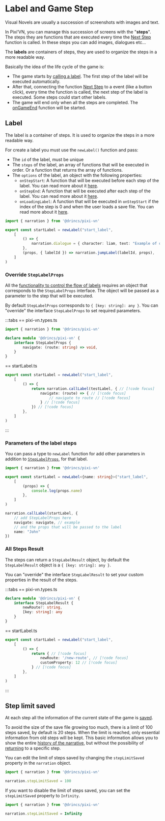 # Label and Game Step

Visual Novels are usually a succession of screenshots with images and text.

In Pixi’VN, you can manage this succession of screens with the "**steps**". The steps they are functions that are executed every time the [Next Step](/start/labels.md#next-step) function is called. In these steps you can add images, dialogues etc...

The **labels** are containers of steps, they are used to organize the steps in a more readable way.

Basically the idea of the life cycle of the game is:

- The game starts by [calling a label](/start/labels.md#call-a-label). The first step of the label will be executed automatically.
- After that, connecting the function [Next Step](/start/labels.md#next-step) to a event (like a button click), every time the function is called, the next step of the label is executed.
  Some steps could start other labels.
- The game will end only when all the steps are completed. The [onGameEnd](/start/other-narrative-features.md#how-manage-the-end-of-the-game) function will be started.

## Label

The label is a container of steps. It is used to organize the steps in a more readable way.

For create a label you must use the `newLabel()` function and pass:

- The `id` of the label, must be unique
- The `steps` of the label, an array of functions that will be executed in order. Or a function that returns the array of functions.
- The `options` of the label, an object with the following properties:
  - `onStepStart`: A function that will be executed before each step of the label. You can read more about it [here](/start/labels-advanced.md#onstepstart).
  - `onStepEnd`: A function that will be executed after each step of the label. You can read more about it [here](/start/labels-advanced.md#onstepend).
  - `onLoadingLabel`: A function that will be executed in `onStepStart` if the index of the step is 0 and when the user loads a save file. You can read more about it [here](/start/labels-advanced.md#onloadinglabel).

```typescript
import { narration } from '@drincs/pixi-vn'

export const startLabel = newLabel("start_label",
    [
        () => {
            narration.dialogue = { character: liam, text: "Example of dialogue" }
        },
        (props, { labelId }) => narration.jumpLabel(labelId, props),
    ]
)
```

### Override `StepLabelProps`

All the [functionality to control the flow of labels](/start/labels-flow.md) requires an object that corresponds to the `StepLabelProps` interface. The object will be passed as a parameter to the step that will be executed.

By default `StepLabelProps` corresponds to `{ [key: string]: any }`. You can "override" the interface `StepLabelProps` to set required parameters.

:::tabs
\== pixi-vn.types.ts

```typescript
import { narration } from '@drincs/pixi-vn'

declare module '@drincs/pixi-vn' {
    interface StepLabelProps {
        navigate: (route: string) => void,
    }
}
```

\== startLabel.ts

```typescript
export const startLabel = newLabel("start_label",
    [
        () => {
            return narration.callLabel(testLabel, { // [!code focus]
                navigate: (route) => { // [!code focus]
                    // navigate to route // [!code focus]
                } // [!code focus]
            }) // [!code focus]
        },
    ]
)
```

:::

### Parameters of the label steps

You can pass a type to `newLabel` function for add other parameters in addition to [`StepLabelProps`](#override-steplabelprops), for that label.

```typescript
import { narration } from '@drincs/pixi-vn'

export const startLabel = newLabel<{name: string}>("start_label",
    [
        (props) => {
            console.log(props.name)
        },
    ]
)

narration.callLabel(startLabel, {
    // add StepLabelProps here
    navigate: navigate, // example
    // and the props that will be passed to the label
    name: "John"
})
```

### All Steps Result

The steps can return a `StepLabelResult` object, by default the `StepLabelResult` object is a `{ [key: string]: any }`.

You can "override" the interface `StepLabelResult` to set your custom properties in the result of the steps.

:::tabs
\== pixi-vn.types.ts

```typescript
declare module '@drincs/pixi-vn' {
    interface StepLabelResult {
        newRoute?: string,
        [key: string]: any
    }
}
```

\== startLabel.ts

```typescript
export const startLabel = newLabel("start_label",
    [
        () => {
            return { // [!code focus]
                newRoute: '/new-route', // [!code focus]
                customProperty: 12 // [!code focus]
            } // [!code focus]
        },
    ]
)
```

:::

## Step limit saved

At each step all the information of the current state of the game is [saved](/start/save.md).

To avoid the size of the save file growing too much, there is a limit of 100 steps saved, by default is 20 steps. When the limit is reached, only essential information from old steps will be kept.
This basic information allows you to show the entire [history of the narrative](/start/history.md), but without the possibility of [returning](/start/labels-flow.md#go-back) to a specific step.

You can edit the limit of steps saved by changing the `stepLimitSaved` property in the `narration` object.

```typescript
import { narration } from '@drincs/pixi-vn'

narration.stepLimitSaved = 100
```

If you want to disable the limit of steps saved, you can set the `stepLimitSaved` property to `Infinity`.

```typescript
import { narration } from '@drincs/pixi-vn'

narration.stepLimitSaved = Infinity
```
